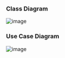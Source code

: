 ### Class Diagram

![image](https://user-images.githubusercontent.com/83855603/236265668-56aa4213-e820-4151-aca5-12ef54cbd288.png)

### Use Case Diagram

![image](https://github.com/SwatiAF/OMD-LAB/assets/83855603/8a86fa33-8aca-443f-8184-b66303d1c082)
